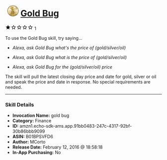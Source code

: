 # &nbsp;<img src="skill_icon" alt="Gold Bug icon" width="36"> [Gold Bug](http://alexa.amazon.com/#skills/amzn1.echo-sdk-ams.app.91bb0483-247c-4317-92bf-30b86bbb9099)
![1 stars](../../images/ic_star_black_18dp_1x.png)![1 stars](../../images/ic_star_border_black_18dp_1x.png)![1 stars](../../images/ic_star_border_black_18dp_1x.png)![1 stars](../../images/ic_star_border_black_18dp_1x.png)![1 stars](../../images/ic_star_border_black_18dp_1x.png) 1

To use the Gold Bug skill, try saying...

* *Alexa, ask Gold Bug what's the price of (gold/silver/oil)*

* *Alexa, ask Gold Bug what is the price of (gold/silver/oil)*

* *Alexa, ask Gold Bug for the (gold/silver/oil) price*

The skill will pull the latest closing day price and date for gold, silver or oil and speak the price and date in response.  No special requirements are needed.

***

### Skill Details

* **Invocation Name:** gold bug
* **Category:** Finance
* **ID:** amzn1.echo-sdk-ams.app.91bb0483-247c-4317-92bf-30b86bbb9099
* **ASIN:** B01BPSVFD6
* **Author:** MCorto
* **Release Date:** February 12, 2016 @ 18:58:18
* **In-App Purchasing:** No
